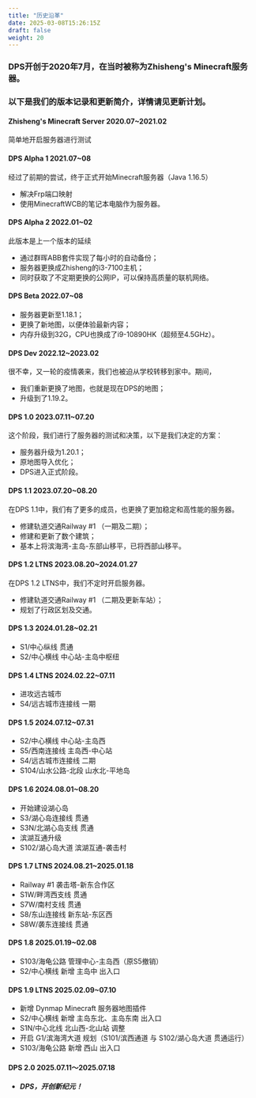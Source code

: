 ```yaml
---
title: "历史沿革"
date: 2025-03-08T15:26:15Z
draft: false
weight: 20
---
```


### DPS开创于2020年7月，在当时被称为Zhisheng's Minecraft服务器。
### 以下是我们的版本记录和更新简介，详情请见更新计划。 

#### Zhisheng's Minecraft Server 2020.07~2021.02
简单地开启服务器进行测试

#### DPS Alpha 1 2021.07~08 
经过了前期的尝试，终于正式开始Minecraft服务器（Java 1.16.5）
* 解决Frp端口映射
* 使用MinecraftWCB的笔记本电脑作为服务器。 

#### DPS Alpha 2 2022.01~02 
此版本是上一个版本的延续
* 通过群晖ABB套件实现了每小时的自动备份；
* 服务器更换成Zhisheng的i3-7100主机；
* 同时获取了不定期更换的公网IP，可以保持高质量的联机网络。 

#### DPS Beta 2022.07~08 
* 服务器更新至1.18.1；
* 更换了新地图，以便体验最新内容；
* 内存升级到32G，CPU也换成了i9-10890HK（超频至4.5GHz）。 

#### DPS Dev 2022.12~2023.02 
很不幸，又一轮的疫情袭来，我们也被迫从学校转移到家中。期间，
* 我们重新更换了地图，也就是现在DPS的地图；
* 升级到了1.19.2。 

#### DPS 1.0 2023.07.11~07.20 
这个阶段，我们进行了服务器的测试和决策，以下是我们决定的方案： 
* 服务器升级为1.20.1；
* 原地图导入优化；
* DPS进入正式阶段。

#### DPS 1.1 2023.07.20~08.20 
在DPS 1.1中，我们有了更多的成员，也更换了更加稳定和高性能的服务器。 
* 修建轨道交通Railway #1 （一期及二期）； 
* 修建和更新了数个建筑； 
* 基本上将滨海湾-主岛-东部山移平，已将西部山移平。 

#### DPS 1.2 LTNS 2023.08.20~2024.01.27 
在DPS 1.2 LTNS中，我们不定时开启服务器。 
* 修建轨道交通Railway #1 （二期及更新车站）； 
* 规划了行政区划及交通。

#### DPS 1.3 2024.01.28~02.21
* S1/中心纵线 贯通
* S2/中心横线 中心站-主岛中枢纽

#### DPS 1.4 LTNS 2024.02.22~07.11
* 进攻远古城市
* S4/远古城市连接线 一期

#### DPS 1.5 2024.07.12~07.31
* S2/中心横线 中心站-主岛西
* S5/西南连接线 主岛西-中心站
* S4/远古城市连接线 二期
* S104/山水公路-北段 山水北-平地岛

#### DPS 1.6 2024.08.01~08.20
* 开始建设湖心岛
* S3/湖心岛连接线 贯通
* S3N/北湖心岛支线 贯通
* 滨湖互通升级
* S102/湖心岛大道 滨湖互通-袭击村

#### DPS 1.7 LTNS 2024.08.21~2025.01.18
* Railway #1 袭击塔-新东合作区
* S1W/畔湾西支线 贯通
* S7W/南村支线 贯通
* S8/东山连接线 新东站-东区西
* S8W/袭东连接线 贯通

#### DPS 1.8 2025.01.19~02.08
* S103/海龟公路 管理中心-主岛西（原S5撤销）
* S2/中心横线 新增 主岛中 出入口

#### DPS 1.9 LTNS 2025.02.09~07.10
* 新增 Dynmap Minecraft 服务器地图插件
* S2/中心横线 新增 主岛东北、主岛东南 出入口
* S1N/中心北线 北山西-北山站 调整
* 开启 G1/滨海湾大道 规划（S101/滨西通道 与 S102/湖心岛大道 贯通运行）
* S103/海龟公路 新增 西山 出入口

#### DPS 2.0 2025.07.11～2025.07.18
* ***DPS，开创新纪元！***